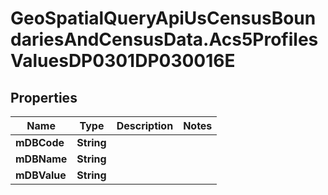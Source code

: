 # GeoSpatialQueryApiUsCensusBoundariesAndCensusData.Acs5ProfilesValuesDP0301DP030016E

## Properties

Name | Type | Description | Notes
------------ | ------------- | ------------- | -------------
**mDBCode** | **String** |  | 
**mDBName** | **String** |  | 
**mDBValue** | **String** |  | 



